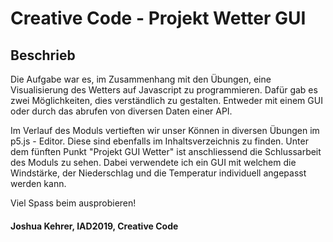 # Creative Code - Projekt Wetter GUI

## Beschrieb

Die Aufgabe war es, im Zusammenhang mit den Übungen, eine Visualisierung des Wetters auf Javascript zu programmieren.
Dafür gab es zwei Möglichkeiten, dies verständlich zu gestalten. Entweder mit einem GUI oder durch das abrufen von diversen Daten einer API.

Im Verlauf des Moduls vertieften wir unser Können in diversen Übungen im p5.js - Editor. Diese sind ebenfalls im Inhaltsverzeichnis zu finden. Unter dem fünften Punkt "Projekt GUI Wetter" ist anschliessend die Schlussarbeit des Moduls zu sehen. Dabei verwendete ich ein GUI mit welchem die Windstärke, der Niederschlag und die Temperatur individuell angepasst werden kann.

Viel Spass beim ausprobieren!


#### Joshua Kehrer, IAD2019, Creative Code
